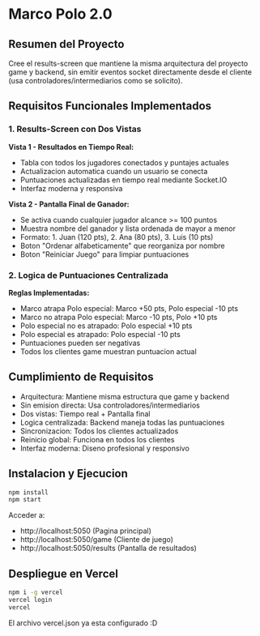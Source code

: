 # Marco Polo 2.0

## Resumen del Proyecto

Cree el results-screen que mantiene la misma arquitectura del proyecto game y backend, sin emitir eventos socket directamente desde el cliente (usa controladores/intermediarios como se solicito).

## Requisitos Funcionales Implementados

### 1. Results-Screen con Dos Vistas

**Vista 1 - Resultados en Tiempo Real:**
- Tabla con todos los jugadores conectados y puntajes actuales
- Actualizacion automatica cuando un usuario se conecta
- Puntuaciones actualizadas en tiempo real mediante Socket.IO
- Interfaz moderna y responsiva

**Vista 2 - Pantalla Final de Ganador:**
- Se activa cuando cualquier jugador alcance >= 100 puntos
- Muestra nombre del ganador y lista ordenada de mayor a menor
- Formato: 1. Juan (120 pts), 2. Ana (80 pts), 3. Luis (10 pts)
- Boton "Ordenar alfabeticamente" que reorganiza por nombre
- Boton "Reiniciar Juego" para limpiar puntuaciones

### 2. Logica de Puntuaciones Centralizada

**Reglas Implementadas:**
- Marco atrapa Polo especial: Marco +50 pts, Polo especial -10 pts
- Marco no atrapa Polo especial: Marco -10 pts, Polo +10 pts
- Polo especial no es atrapado: Polo especial +10 pts
- Polo especial es atrapado: Polo especial -10 pts
- Puntuaciones pueden ser negativas
- Todos los clientes game muestran puntuacion actual

## Cumplimiento de Requisitos

- Arquitectura: Mantiene misma estructura que game y backend
- Sin emision directa: Usa controladores/intermediarios
- Dos vistas: Tiempo real + Pantalla final
- Logica centralizada: Backend maneja todas las puntuaciones
- Sincronizacion: Todos los clientes actualizados
- Reinicio global: Funciona en todos los clientes
- Interfaz moderna: Diseno profesional y responsivo

## Instalacion y Ejecucion

```bash
npm install
npm start
```

Acceder a:
- http://localhost:5050 (Pagina principal)
- http://localhost:5050/game (Cliente de juego)
- http://localhost:5050/results (Pantalla de resultados)

## Despliegue en Vercel

```bash
npm i -g vercel
vercel login
vercel
```

El archivo vercel.json ya esta configurado :D
